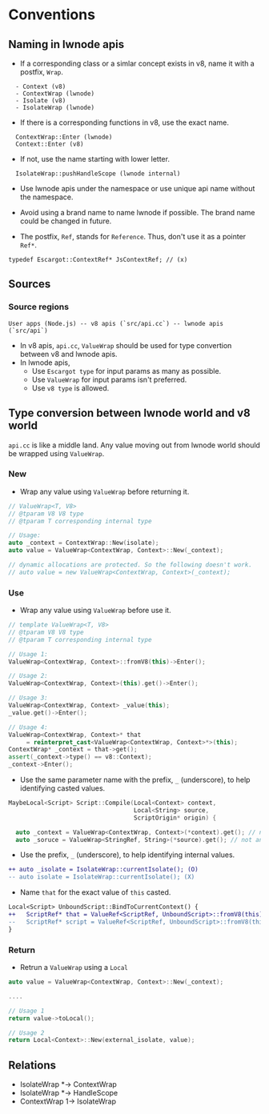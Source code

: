 # Conventions



## Naming in lwnode apis

- If a corresponding class or a simlar concept exists in v8, name it with a postfix, `Wrap`.
```
  - Context (v8)
  - ContextWrap (lwnode)
  - Isolate (v8)
  - IsolateWrap (lwnode)
```

- If there is a corresponding functions in v8, use the exact name.
```
  ContextWrap::Enter (lwnode)
  Context::Enter (v8)
```

- If not, use the name starting with lower letter.
```
  IsolateWrap::pushHandleScope (lwnode internal)
```

- Use lwnode apis under the namespace or use unique api name without the namespace.

- Avoid using a brand name to name lwnode if possible. The brand name could be changed in future.

- The postfix, `Ref`, stands for `Reference`. Thus, don't use it as a pointer `Ref*`.

```
typedef Escargot::ContextRef* JsContextRef; // (x)
```





## Sources

### Source regions
```
User apps (Node.js) -- v8 apis (`src/api.cc`) -- lwnode apis (`src/api`)
```

- In v8 apis, `api.cc`, `ValueWrap` should be used for type convertion between v8 and lwnode apis.
- In lwnode apis,
  - Use `Escargot type` for input params as many as possible.
  - Use `ValueWrap` for input params isn't preferred.
  - Use `v8 type` is allowed.



## Type conversion between lwnode world and v8 world

`api.cc` is like a middle land. Any value moving out from lwnode world should be wrapped using `ValueWrap`.



### New
- Wrap any value using `ValueWrap` before returning it.

```c++
// ValueWrap<T, V8>
// @tparam V8 V8 type
// @tparam T corresponding internal type

// Usage:
auto _context = ContextWrap::New(isolate);
auto value = ValueWrap<ContextWrap, Context>::New(_context);

// dynamic allocations are protected. So the following doesn't work.
// auto value = new ValueWrap<ContextWrap, Context>(_context);
```



### Use

- Wrap any value using `ValueWrap` before use it.

```c++
// template ValueWrap<T, V8> 
// @tparam V8 V8 type
// @tparam T corresponding internal type

// Usage 1:
ValueWrap<ContextWrap, Context>::fromV8(this)->Enter();

// Usage 2:
ValueWrap<ContextWrap, Context>(this).get()->Enter();

// Usage 3:
ValueWrap<ContextWrap, Context> _value(this);
_value.get()->Enter();

// Usage 4:
ValueWrap<ContextWrap, Context>* that 
     = reinterpret_cast<ValueWrap<ContextWrap, Context>*>(this);
ContextWrap* _context = that->get();
assert(_context->type() == v8::Context);
_context->Enter();
```

- Use the same parameter name with the prefix, `_` (underscore), to help identifying casted values.

``` c++
MaybeLocal<Script> Script::Compile(Local<Context> context,
                                   Local<String> source,
                                   ScriptOrigin* origin) {

  auto _context = ValueWrap<ContextWrap, Context>(*context).get(); // not anything like `ctx`
  auto _soruce = ValueWrap<StringRef, String>(*source).get(); // not anything like `src`
```
* Use the prefix, `_` (underscore), to help identifying internal values.

```diff
++ auto _isolate = IsolateWrap::currentIsolate(); (O)
-- auto isolate = IsolateWrap::currentIsolate(); (X)
```

* Name `that` for the exact value of `this` casted.

```diff
Local<Script> UnboundScript::BindToCurrentContext() {
++   ScriptRef* that = ValueRef<ScriptRef, UnboundScript>::fromV8(this); (O)
--   ScriptRef* script = ValueRef<ScriptRef, UnboundScript>::fromV8(this); (X)
}
```



### Return

* Retrun a `ValueWrap` using a `Local`

```c++
auto value = ValueWrap<ContextWrap, Context>::New(_context);

....

// Usage 1
return value->toLocal();

// Usage 2
return Local<Context>::New(external_isolate, value);
```





## Relations

- IsolateWrap *-> ContextWrap
- IsolateWrap *-> HandleScope
- ContextWrap 1-> IsolateWrap

